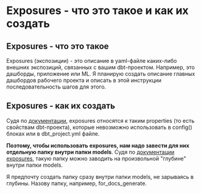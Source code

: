 # Exposures - что это такое и как их создать

## Exposures - что это такое

Exposures (экспозиции) - это описание в yaml-файле каких-либо внешних экспозиций, связанных с вашим dbt-проектом. Например, это дашборды, приложение или ML. Я планирую создать описание главных дашбордов рабочего проекта и описать в этой инструкции последовательность шагов для этого.

## Exposures - как их создать

Судя по [документации](https://docs.getdbt.com/reference/configs-and-properties#which-properties-are-not-also-configs), exposures относятся к таким properties (то есть свойствам dbt-проекта), которые невозможно использовать в config() блоках или в dbt_project.yml файле. 

**Поэтому, чтобы использовать exposures, нам надо завести для них отдельную папку внутри папки models**. Судя по [документации exposures](https://docs.getdbt.com/reference/exposure-properties), такую папку можно заводить на произвольной "глубине" внутри папки models. 

Я предпочту создать папку сразу внутри папки models, не зарываясь в глубины. Назову папку, например, for_docs_generate.

